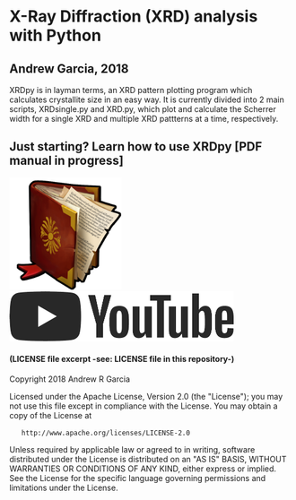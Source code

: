 # X-Ray Diffraction (XRD) analysis with Python
## Andrew Garcia, 2018

XRDpy is in layman terms, an XRD pattern plotting program which calculates crystallite size
in an easy way. It is currently divided into 2 main scripts, XRDsingle.py and XRD.py, which
plot and calculate the Scherrer width for a single XRD and multiple XRD pattterns at a time,
respectively.

## Just starting? Learn how to use XRDpy [PDF manual in progress]
<a href="manual.pdf"><img src="figures/ancient-legend-icon-01.png" alt="drawing" width="200"/></a>
<a href="https://youtu.be/noYSBvC1IUQ"><img src="figures/yt_logo.png" alt="drawing" width="400"/></a>

#### (LICENSE file excerpt -see: LICENSE file in this repository-)

   Copyright 2018 Andrew R Garcia

   Licensed under the Apache License, Version 2.0 (the "License");
   you may not use this file except in compliance with the License.
   You may obtain a copy of the License at

       http://www.apache.org/licenses/LICENSE-2.0

   Unless required by applicable law or agreed to in writing, software
   distributed under the License is distributed on an "AS IS" BASIS,
   WITHOUT WARRANTIES OR CONDITIONS OF ANY KIND, either express or implied.
   See the License for the specific language governing permissions and
   limitations under the License.
